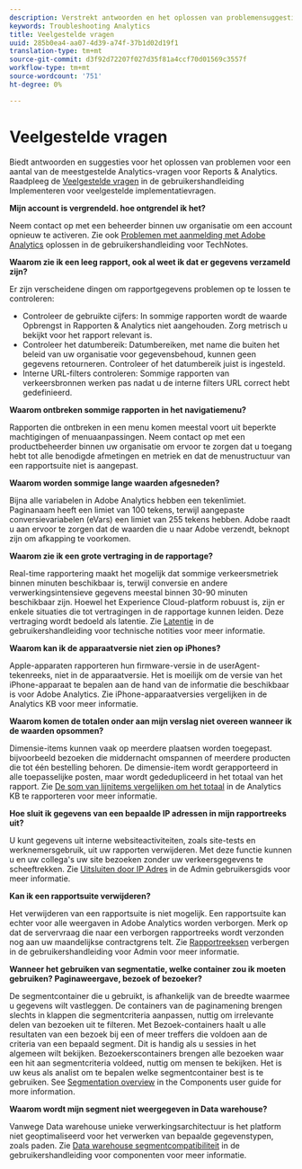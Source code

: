 ```yaml
---
description: Verstrekt antwoorden en het oplossen van problemensuggesties aan enkele van de vaakst gestelde vragen van Analytics.
keywords: Troubleshooting Analytics
title: Veelgestelde vragen
uuid: 285b0ea4-aa07-4d39-a74f-37b1d02d19f1
translation-type: tm+mt
source-git-commit: d3f92d72207f027d35f81a4ccf70d01569c3557f
workflow-type: tm+mt
source-wordcount: '751'
ht-degree: 0%

---
```



# Veelgestelde vragen

Biedt antwoorden en suggesties voor het oplossen van problemen voor een aantal van de meestgestelde Analytics-vragen voor Reports &amp; Analytics. Raadpleeg de [Veelgestelde vragen](/help/implement/faq.md) in de gebruikershandleiding Implementeren voor veelgestelde implementatievragen.

**Mijn account is vergrendeld. hoe ontgrendel ik het?**

Neem contact op met een beheerder binnen uw organisatie om een account opnieuw te activeren. Zie ook [Problemen met aanmelding met Adobe Analytics](/help/technotes/troubleshoot-login.md) oplossen in de gebruikershandleiding voor TechNotes.

**Waarom zie ik een leeg rapport, ook al weet ik dat er gegevens verzameld zijn?**

Er zijn verscheidene dingen om rapportgegevens problemen op te lossen te controleren:

* Controleer de gebruikte cijfers: In sommige rapporten wordt de waarde Opbrengst in Rapporten &amp; Analytics niet aangehouden. Zorg metrisch u bekijkt voor het rapport relevant is.
* Controleer het datumbereik: Datumbereiken, met name die buiten het beleid van uw organisatie voor gegevensbehoud, kunnen geen gegevens retourneren. Controleer of het datumbereik juist is ingesteld.
* Interne URL-filters controleren: Sommige rapporten van verkeersbronnen werken pas nadat u de interne filters URL correct hebt gedefinieerd.

**Waarom ontbreken sommige rapporten in het navigatiemenu?**

Rapporten die ontbreken in een menu komen meestal voort uit beperkte machtigingen of menuaanpassingen. Neem contact op met een productbeheerder binnen uw organisatie om ervoor te zorgen dat u toegang hebt tot alle benodigde afmetingen en metriek en dat de menustructuur van een rapportsuite niet is aangepast.

**Waarom worden sommige lange waarden afgesneden?**

Bijna alle variabelen in Adobe Analytics hebben een tekenlimiet. Paginanaam heeft een limiet van 100 tekens, terwijl aangepaste conversievariabelen (eVars) een limiet van 255 tekens hebben. Adobe raadt u aan ervoor te zorgen dat de waarden die u naar Adobe verzendt, beknopt zijn om afkapping te voorkomen.

**Waarom zie ik een grote vertraging in de rapportage?**

Real-time rapportering maakt het mogelijk dat sommige verkeersmetriek binnen minuten beschikbaar is, terwijl conversie en andere verwerkingsintensieve gegevens meestal binnen 30-90 minuten beschikbaar zijn. Hoewel het Experience Cloud-platform robuust is, zijn er enkele situaties die tot vertragingen in de rapportage kunnen leiden. Deze vertraging wordt bedoeld als latentie. Zie [Latentie](/help/technotes/latency.md) in de gebruikershandleiding voor technische notities voor meer informatie.

**Waarom kan ik de apparaatversie niet zien op iPhones?**

Apple-apparaten rapporteren hun firmware-versie in de userAgent-tekenreeks, niet in de apparaatversie. Het is moeilijk om de versie van het iPhone-apparaat te bepalen aan de hand van de informatie die beschikbaar is voor Adobe Analytics. Zie iPhone-apparaatversies [](https://helpx.adobe.com/analytics/kb/comparing-iphone-device-versions.html) vergelijken in de Analytics KB voor meer informatie.

**Waarom komen de totalen onder aan mijn verslag niet overeen wanneer ik de waarden opsommen?**

Dimensie-items kunnen vaak op meerdere plaatsen worden toegepast. bijvoorbeeld bezoeken die middernacht omspannen of meerdere producten die tot één bestelling behoren. De dimensie-item wordt gerapporteerd in alle toepasselijke posten, maar wordt gededupliceerd in het totaal van het rapport. Zie [De som van lijnitems vergelijken om het totaal](https://helpx.adobe.com/analytics/kb/sum-line-items-different-from-total.html) in de Analytics KB te rapporteren voor meer informatie.

**Hoe sluit ik gegevens van een bepaalde IP adressen in mijn rapportreeks uit?**

U kunt gegevens uit interne websiteactiviteiten, zoals site-tests en werknemersgebruik, uit uw rapporten verwijderen. Met deze functie kunnen u en uw collega&#39;s uw site bezoeken zonder uw verkeersgegevens te scheeftrekken. Zie [Uitsluiten door IP Adres](/help/admin/admin/exclude-ip.md) in de Admin gebruikersgids voor meer informatie.

**Kan ik een rapportsuite verwijderen?**

Het verwijderen van een rapportsuite is niet mogelijk. Een rapportsuite kan echter voor alle weergaven in Adobe Analytics worden verborgen. Merk op dat de servervraag die naar een verborgen rapportreeks wordt verzonden nog aan uw maandelijkse contractgrens telt. Zie [Rapportreeksen](/help/admin/company/c-hide-report-suites.md) verbergen in de gebruikershandleiding voor Admin voor meer informatie.

**Wanneer het gebruiken van segmentatie, welke container zou ik moeten gebruiken? Paginaweergave, bezoek of bezoeker?**

De segmentcontainer die u gebruikt, is afhankelijk van de breedte waarmee u gegevens wilt vastleggen. De containers van de paginamening brengen slechts in klappen die segmentcriteria aanpassen, nuttig om irrelevante delen van bezoeken uit te filteren. Met Bezoek-containers haalt u alle resultaten van een bezoek bij een of meer treffers die voldoen aan de criteria van een bepaald segment. Dit is handig als u sessies in het algemeen wilt bekijken. Bezoekerscontainers brengen alle bezoeken waar een hit aan segmentcriteria voldeed, nuttig om mensen te bekijken. Het is uw keus als analist om te bepalen welke segmentcontainer best is te gebruiken. See [Segmentation overview](/help/components/c-segmentation/seg-overview.md) in the Components user guide for more information.

**Waarom wordt mijn segment niet weergegeven in Data warehouse?**

Vanwege Data warehouse unieke verwerkingsarchitectuur is het platform niet geoptimaliseerd voor het verwerken van bepaalde gegevenstypen, zoals paden. Zie [Data warehouse segmentcompatibiliteit](/help/components/c-segmentation/seg-reference/seg-compatibility.md) in de gebruikershandleiding voor componenten voor meer informatie.
